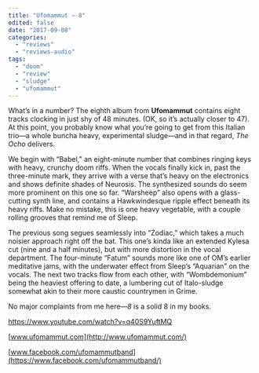 ```yaml
---
title: "Ufomammut – 8"
edited: false
date: "2017-09-08"
categories:
  - "reviews"
  - "reviews-audio"
tags:
  - "doom"
  - "review"
  - "sludge"
  - "ufomammut"
---
```


What’s in a number? The eighth album from **Ufomammut** contains eight tracks clocking in just shy of 48 minutes. (OK, so it’s actually closer to 47). At this point, you probably know what you’re going to get from this Italian trio—a whole buncha heavy, experimental sludge—and in that regard, _The Ocho_ delivers.

We begin with “Babel,” an eight-minute number that combines ringing keys with heavy, crunchy doom riffs. When the vocals finally kick in, past the three-minute mark, they arrive with a verse that’s heavy on the electronics and shows definite shades of Neurosis. The synthesized sounds do seem more prominent on this one so far. “Warsheep” also opens with a glass-cutting synth line, and contains a Hawkwindesque ripple effect beneath its heavy riffs. Make no mistake, this is one heavy vegetable, with a couple rolling grooves that remind me of Sleep.

The previous song segues seamlessly into “Zodiac,” which takes a much noisier approach right off the bat. This one’s kinda like an extended Kylesa cut (nine and a half minutes), but with more distortion in the vocal department. The four-minute “Fatum” sounds more like one of OM’s earlier meditative jams, with the underwater effect from Sleep’s “Aquarian” on the vocals. The next two tracks flow from each other, with “Wombdemonium” being the heaviest offering to date, a lumbering cut of Italo-sludge somewhat akin to their more caustic countrymen in Grime.

No major complaints from me here—_8_ is a solid 8 in my books.

https://www.youtube.com/watch?v=q40S9YuftMQ

[www.ufomammut.com](http://www.ufomammut.com/)

[www.facebook.com/ufomammutband](https://www.facebook.com/ufomammutband/)

